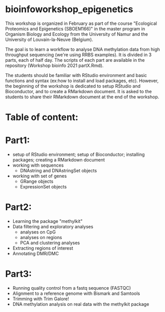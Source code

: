 # bioinfoworkshop_epigenetics

This workshop is organized in February as part of the course "Ecological Proteomics and Epigenetics (SBOEM166)" in the master program in Organism Biology and Ecology from the University of Namur and the University of Louvain-la-Neuve (Belgium).  

The goal is to learn a workflow to analyse DNA methylation data from high throughput sequencing (we're using RRBS examples). It is divided in 3 parts, each of half day. The scripts of each part are available in the repository (Workshop bioinfo 2021 partX.Rmd). 

The students should be familiar with RStudio environment and basic functions and syntax (ex:how to install and load packages, etc). However, the beginning of the workshop is dedicated to setup RStudio and Bioconductor, and to create a RMarkdown document. It is asked to the students to share their RMarkdown document at the end of the workshop.

# Table of content:

# Part1:

- setup of RStudio environment; setup of Bioconductor; installing packages; creating a RMarkdown document
- working with sequences
  * DNAstring and DNAstringSet objects
- working with set of genes
  * GRange objects
  * ExpressionSet objects

# Part2:

- Learning the package "methylkit"
- Data filtering and exploratory analyses
  * analyses on CpG
  * analyses on regions
  * PCA and clustering analyses
- Extracting regions of interest
- Annotating DMR/DMC

# Part3:

- Running quality control from a fastq sequence (FASTQC)
- Alignment to a reference genome with Bismark and Samtools
- Trimming with Trim Galore!
- DNA methylation analysis on real data with the methylkit package

